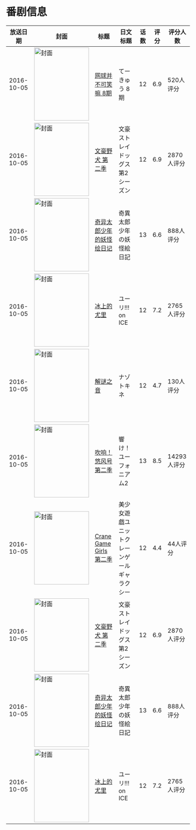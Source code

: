 # 番剧信息

|放送日期|封面|标题|日文标题|话数|评分|评分人数|
|---|---|---|---|---|---|---|
|2016-10-05|<img src="https://lain.bgm.tv/pic/cover/c/d0/aa/189639_bCd2o.jpg" alt="封面" style="width:150px;height:200px;object-fit:cover;">|[网球并不可笑嘛 8期](https://bangumi.tv/subject/189639)|てーきゅう 8期|12|6.9|520人评分|
|2016-10-05|<img src="https://lain.bgm.tv/pic/cover/c/9a/1c/171068_XIwkj.jpg" alt="封面" style="width:150px;height:200px;object-fit:cover;">|[文豪野犬 第二季](https://bangumi.tv/subject/171068)|文豪ストレイドッグス 第2シーズン|12|6.9|2870人评分|
|2016-10-05|<img src="https://lain.bgm.tv/pic/cover/c/af/0d/181090_o2hGw.jpg" alt="封面" style="width:150px;height:200px;object-fit:cover;">|[奇异太郎少年的妖怪绘日记](https://bangumi.tv/subject/181090)|奇異太郎少年の妖怪絵日記|13|6.6|888人评分|
|2016-10-05|<img src="https://lain.bgm.tv/pic/cover/c/e6/55/174998_4Zc3U.jpg" alt="封面" style="width:150px;height:200px;object-fit:cover;">|[冰上的尤里](https://bangumi.tv/subject/174998)|ユーリ!!! on ICE|12|7.2|2765人评分|
|2016-10-05|<img src="https://lain.bgm.tv/pic/cover/c/8c/43/187556_QJ5sP.jpg" alt="封面" style="width:150px;height:200px;object-fit:cover;">|[解谜之音](https://bangumi.tv/subject/187556)|ナゾトキネ|12|4.7|130人评分|
|2016-10-05|<img src="https://lain.bgm.tv/pic/cover/c/69/28/152091_Bg7Hc.jpg" alt="封面" style="width:150px;height:200px;object-fit:cover;">|[吹响！悠风号 第二季](https://bangumi.tv/subject/152091)|響け！ユーフォニアム2|13|8.5|14293人评分|
|2016-10-05|<img src="https://lain.bgm.tv/pic/cover/c/e8/cb/186035_3bljD.jpg" alt="封面" style="width:150px;height:200px;object-fit:cover;">|[Crane Game Girls 第二季](https://bangumi.tv/subject/186035)|美少女遊戯ユニットクレーンゲール ギャラクシー|12|4.4|44人评分|
|2016-10-05|<img src="https://lain.bgm.tv/pic/cover/c/9a/1c/171068_XIwkj.jpg" alt="封面" style="width:150px;height:200px;object-fit:cover;">|[文豪野犬 第二季](https://bangumi.tv/subject/171068)|文豪ストレイドッグス 第2シーズン|12|6.9|2870人评分|
|2016-10-05|<img src="https://lain.bgm.tv/pic/cover/c/af/0d/181090_o2hGw.jpg" alt="封面" style="width:150px;height:200px;object-fit:cover;">|[奇异太郎少年的妖怪绘日记](https://bangumi.tv/subject/181090)|奇異太郎少年の妖怪絵日記|13|6.6|888人评分|
|2016-10-05|<img src="https://lain.bgm.tv/pic/cover/c/e6/55/174998_4Zc3U.jpg" alt="封面" style="width:150px;height:200px;object-fit:cover;">|[冰上的尤里](https://bangumi.tv/subject/174998)|ユーリ!!! on ICE|12|7.2|2765人评分|
